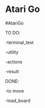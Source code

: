# Atari Go
#AtariGo

TO DO:

  -terminal_test

  -utility

  -actions

  -result
  
  
DONE:

  -to move

  -load_board
